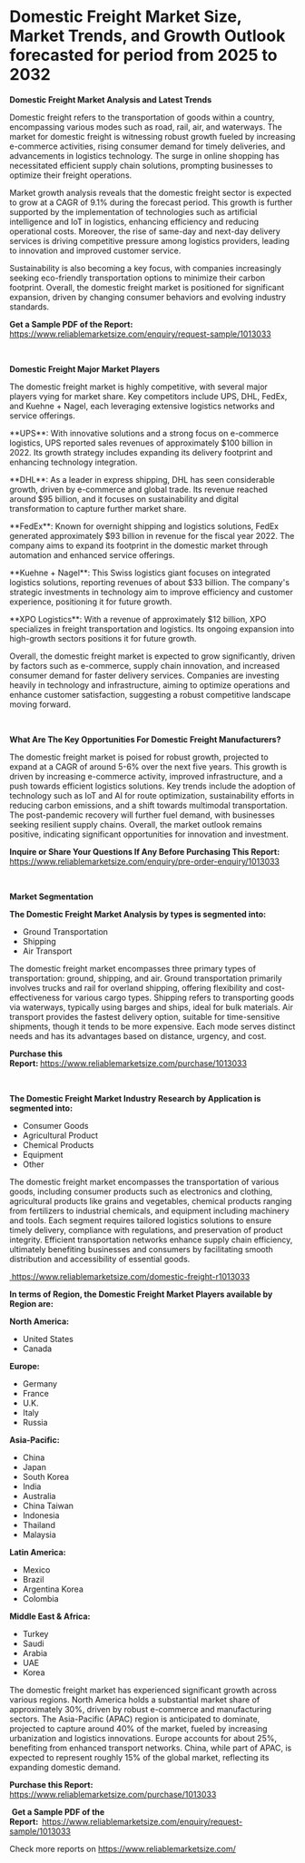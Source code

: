 <p><h1>Domestic Freight Market Size, Market Trends, and Growth Outlook forecasted for period from 2025 to 2032</h1></p><p><strong>Domestic Freight Market Analysis and Latest Trends</strong></p>
<p><p>Domestic freight refers to the transportation of goods within a country, encompassing various modes such as road, rail, air, and waterways. The market for domestic freight is witnessing robust growth fueled by increasing e-commerce activities, rising consumer demand for timely deliveries, and advancements in logistics technology. The surge in online shopping has necessitated efficient supply chain solutions, prompting businesses to optimize their freight operations.</p><p>Market growth analysis reveals that the domestic freight sector is expected to grow at a CAGR of 9.1% during the forecast period. This growth is further supported by the implementation of technologies such as artificial intelligence and IoT in logistics, enhancing efficiency and reducing operational costs. Moreover, the rise of same-day and next-day delivery services is driving competitive pressure among logistics providers, leading to innovation and improved customer service.</p><p>Sustainability is also becoming a key focus, with companies increasingly seeking eco-friendly transportation options to minimize their carbon footprint. Overall, the domestic freight market is positioned for significant expansion, driven by changing consumer behaviors and evolving industry standards.</p></p>
<p><strong>Get a Sample PDF of the Report:&nbsp;</strong> <a href="https://www.reliablemarketsize.com/enquiry/request-sample/1013033?utm_campaign=2445&utm_medium=2&utm_source=Github&utm_content=ia&utm_term=06032025&utm_id=domestic-freight">https://www.reliablemarketsize.com/enquiry/request-sample/1013033</a></p>
<p>&nbsp;</p>
<p><strong>Domestic Freight Major Market Players</strong></p>
<p><p>The domestic freight market is highly competitive, with several major players vying for market share. Key competitors include UPS, DHL, FedEx, and Kuehne + Nagel, each leveraging extensive logistics networks and service offerings. </p><p>**UPS**: With innovative solutions and a strong focus on e-commerce logistics, UPS reported sales revenues of approximately $100 billion in 2022. Its growth strategy includes expanding its delivery footprint and enhancing technology integration.</p><p>**DHL**: As a leader in express shipping, DHL has seen considerable growth, driven by e-commerce and global trade. Its revenue reached around $95 billion, and it focuses on sustainability and digital transformation to capture further market share.</p><p>**FedEx**: Known for overnight shipping and logistics solutions, FedEx generated approximately $93 billion in revenue for the fiscal year 2022. The company aims to expand its footprint in the domestic market through automation and enhanced service offerings.</p><p>**Kuehne + Nagel**: This Swiss logistics giant focuses on integrated logistics solutions, reporting revenues of about $33 billion. The company's strategic investments in technology aim to improve efficiency and customer experience, positioning it for future growth.</p><p>**XPO Logistics**: With a revenue of approximately $12 billion, XPO specializes in freight transportation and logistics. Its ongoing expansion into high-growth sectors positions it for future growth.</p><p>Overall, the domestic freight market is expected to grow significantly, driven by factors such as e-commerce, supply chain innovation, and increased consumer demand for faster delivery services. Companies are investing heavily in technology and infrastructure, aiming to optimize operations and enhance customer satisfaction, suggesting a robust competitive landscape moving forward.</p></p>
<p>&nbsp;</p>
<p><strong>What Are The Key Opportunities For Domestic Freight Manufacturers?</strong></p>
<p><p>The domestic freight market is poised for robust growth, projected to expand at a CAGR of around 5-6% over the next five years. This growth is driven by increasing e-commerce activity, improved infrastructure, and a push towards efficient logistics solutions. Key trends include the adoption of technology such as IoT and AI for route optimization, sustainability efforts in reducing carbon emissions, and a shift towards multimodal transportation. The post-pandemic recovery will further fuel demand, with businesses seeking resilient supply chains. Overall, the market outlook remains positive, indicating significant opportunities for innovation and investment.</p></p>
<p><strong>Inquire or Share Your Questions If Any Before Purchasing This Report:</strong> <a href="https://www.reliablemarketsize.com/enquiry/pre-order-enquiry/1013033?utm_campaign=2445&utm_medium=2&utm_source=Github&utm_content=ia&utm_term=06032025&utm_id=domestic-freight">https://www.reliablemarketsize.com/enquiry/pre-order-enquiry/1013033</a></p>
<p>&nbsp;</p>
<p><strong>Market Segmentation</strong></p>
<p><strong>The Domestic Freight Market Analysis by types is segmented into:</strong></p>
<p><ul><li>Ground Transportation</li><li>Shipping</li><li>Air Transport</li></ul></p>
<p><p>The domestic freight market encompasses three primary types of transportation: ground, shipping, and air. Ground transportation primarily involves trucks and rail for overland shipping, offering flexibility and cost-effectiveness for various cargo types. Shipping refers to transporting goods via waterways, typically using barges and ships, ideal for bulk materials. Air transport provides the fastest delivery option, suitable for time-sensitive shipments, though it tends to be more expensive. Each mode serves distinct needs and has its advantages based on distance, urgency, and cost.</p></p>
<p><strong>Purchase this Report:&nbsp;</strong><a href="https://www.reliablemarketsize.com/purchase/1013033?utm_campaign=2445&utm_medium=2&utm_source=Github&utm_content=ia&utm_term=06032025&utm_id=domestic-freight">https://www.reliablemarketsize.com/purchase/1013033</a></p>
<p>&nbsp;</p>
<p><strong>The Domestic Freight Market Industry Research by Application is segmented into:</strong></p>
<p><ul><li>Consumer Goods</li><li>Agricultural Product</li><li>Chemical Products</li><li>Equipment</li><li>Other</li></ul></p>
<p><p>The domestic freight market encompasses the transportation of various goods, including consumer products such as electronics and clothing, agricultural products like grains and vegetables, chemical products ranging from fertilizers to industrial chemicals, and equipment including machinery and tools. Each segment requires tailored logistics solutions to ensure timely delivery, compliance with regulations, and preservation of product integrity. Efficient transportation networks enhance supply chain efficiency, ultimately benefiting businesses and consumers by facilitating smooth distribution and accessibility of essential goods.</p></p>
<p><a href="https://www.reliablemarketsize.com/domestic-freight-r1013033?utm_campaign=2445&utm_medium=2&utm_source=Github&utm_content=ia&utm_term=06032025&utm_id=domestic-freight">&nbsp;https://www.reliablemarketsize.com/domestic-freight-r1013033</a></p>
<p><strong>In terms of Region, the Domestic Freight Market Players available by Region are:</strong></p>
<p>
    <p> <strong> North America: </strong>
        <ul>
            <li>United States</li>
            <li>Canada</li>
        </ul>
        </p> 
    <p> <strong> Europe: </strong>
        <ul>
            <li>Germany</li>
            <li>France</li>
            <li>U.K.</li>
            <li>Italy</li>
            <li>Russia</li>
        </ul>
        </p> 
    <p> <strong> Asia-Pacific: </strong>
        <ul>
            <li>China</li>
            <li>Japan</li>
            <li>South Korea</li>
            <li>India</li>
            <li>Australia</li>
            <li>China Taiwan</li>
            <li>Indonesia</li>
            <li>Thailand</li>
            <li>Malaysia</li>
        </ul>
        </p> 
    <p> <strong> Latin America: </strong>
        <ul>
            <li>Mexico</li>
            <li>Brazil</li>
            <li>Argentina Korea</li>
            <li>Colombia</li>
        </ul>
        </p> 
    <p> <strong> Middle East & Africa: </strong>
        <ul>
            <li>Turkey</li>
            <li>Saudi</li>
            <li>Arabia</li>
            <li>UAE</li>
            <li>Korea</li>
        </ul>
    </p>
    </p>
<p><p>The domestic freight market has experienced significant growth across various regions. North America holds a substantial market share of approximately 30%, driven by robust e-commerce and manufacturing sectors. The Asia-Pacific (APAC) region is anticipated to dominate, projected to capture around 40% of the market, fueled by increasing urbanization and logistics innovations. Europe accounts for about 25%, benefiting from enhanced transport networks. China, while part of APAC, is expected to represent roughly 15% of the global market, reflecting its expanding domestic demand.</p></p>
<p><strong>Purchase this Report: </strong><a href="https://www.reliablemarketsize.com/purchase/1013033?utm_campaign=2445&utm_medium=2&utm_source=Github&utm_content=ia&utm_term=06032025&utm_id=domestic-freight">https://www.reliablemarketsize.com/purchase/1013033</a></p>
<p>&nbsp;<strong>Get a Sample PDF of the Report:&nbsp;&nbsp;</strong><a href="https://www.reliablemarketsize.com/enquiry/request-sample/1013033?utm_campaign=2445&utm_medium=2&utm_source=Github&utm_content=ia&utm_term=06032025&utm_id=domestic-freight">https://www.reliablemarketsize.com/enquiry/request-sample/1013033</a></p>
<p><strong></strong></p>
<p>Check more reports on <a href="https://www.reliablemarketsize.com/?utm_campaign=2445&utm_medium=2&utm_source=Github&utm_content=ia&utm_term=06032025&utm_id=domestic-freight">https://www.reliablemarketsize.com/</a></p>